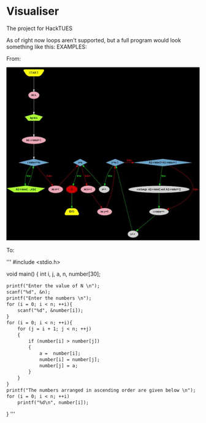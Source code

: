 # Visualiser
The project for HackTUES

As of right now loops aren't supported, but a full program would look something like this:
EXAMPLES:

From:

![bubble_sort_image](https://github.com/rokn/Visualiser/blob/master/Examples/bubble_sort_example.jpg)

To:

'''
#include <stdio.h>

void main()
{
    int i, j, a, n, number[30];

    printf("Enter the value of N \n");
    scanf("%d", &n);
    printf("Enter the numbers \n");
    for (i = 0; i < n; ++i){
        scanf("%d", &number[i]);
    }
    for (i = 0; i < n; ++i){
        for (j = i + 1; j < n; ++j)
        {
            if (number[i] > number[j])
            {
                a =  number[i];
                number[i] = number[j];
                number[j] = a;
            }
        }
    }
    printf("The numbers arranged in ascending order are given below \n");
    for (i = 0; i < n; ++i)
        printf("%d\n", number[i]);
}
'''